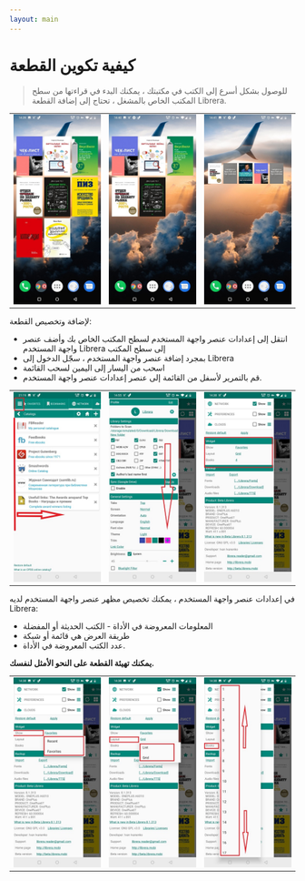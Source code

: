 ```yaml
---
layout: main
---
```


# كيفية تكوين القطعة

> للوصول بشكل أسرع إلى الكتب في مكتبتك ، يمكنك البدء في قراءتها من سطح المكتب الخاص بالمشغل ،
تحتاج إلى إضافة القطعة Librera.

||||
|-|-|-|
|![](6.jpg)|![](9.jpg)|![](10.jpg)|

لإضافة وتخصيص القطعة:

* انتقل إلى إعدادات عنصر واجهة المستخدم لسطح المكتب الخاص بك وأضف عنصر واجهة المستخدم Librera إلى سطح المكتب
* بمجرد إضافة عنصر واجهة المستخدم ، سجّل الدخول إلى Librera
* اسحب من اليسار إلى اليمين لسحب القائمة
* قم بالتمرير لأسفل من القائمة إلى عنصر إعدادات عنصر واجهة المستخدم.

||||
|-|-|-|
|![](20.jpg)|![](21.jpg)|![](22.jpg)|

في إعدادات عنصر واجهة المستخدم ، يمكنك تخصيص مظهر عنصر واجهة المستخدم لديه Librera:

* المعلومات المعروضة في الأداة - الكتب الحديثة أو المفضلة
* طريقة العرض هي قائمة أو شبكة
* عدد الكتب المعروضة في الأداة.

**يمكنك تهيئة القطعة على النحو الأمثل لنفسك.**

||||
|-|-|-|
|![](2.jpg)|![](3.jpg)|![](4.jpg)|

